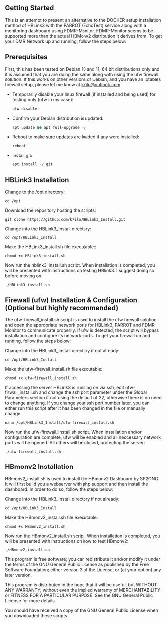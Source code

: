 ## Getting Started

This is an attempt to present an alternative to the DOCKER setup installation method of HBLink3 with the PARROT (EchoTest) service
along with a monitoring dashboard using FDMR-Monitor.  FDMR-Monitor seems to be supported more than the actual HBMonv2 distribution
it derives from. To get your DMR Network up and running, follow the steps below:


## Prerequisites

First, this has been tested on Debian 10 and 11, 64 bit distributions only and it is assumed that you are doing the same along with using
the ufw firewall solution. If this works on other versions of Debian, and you have an iptables firewall setup, please let me know at k7ilo@outlook.com

* Temporarily disable your linux firewall (if installed and being used) for testing only (ufw in my case):
  ```sh
  ufw disable
  ```
* Confirm your Debian distribution is updated:
  ```sh
  apt update && apt full-upgrade -y
  ```
* Reboot to make sure updates are loaded if any were installed:
  ```sh
  reboot
  ```
* Install git:
  ```sh
  apt install -y git
  ```


## HBLink3 Installation

Change to the /opt directory:
```
cd /opt
```
Download the repository hosting the scripts:
```
git clone https://github.com/k7ilo/HBLink3_Install.git
```
Change into the HBLink3_Install directory:
```
cd /opt/HBLink3_Install
```
Make the HBLink3_install.sh file executable::
```
chmod +x HBLink3_install.sh
```
Now run the hblink3_install.sh script.  When installation is completed,
you will be presented with instructions on testing HBlink3.  I suggest
doing so before moving on:
```
./HBLink3_install.sh
```


## Firewall (ufw) Installation & Configuration (Optional but highly recommended)

The ufw-firewall_install.sh script is used to install the ufw firewall solution and open the appropriate network ports
for HBLink3, PARROT and FDMR-Monitor to communicate properlly.  If ufw is detected, the script will bypass installation
and configure its network ports.
To get your firewall up and running, follow the steps below:

Change into the HBLink3_Install directory if not already:
```
cd /opt/HBLink3_Install
```
Make the ufw-firewall_install.sh file executable:
```
chmod +x ufw-firewall_install.sh
```
If accessing the server HBLink3 is running on via ssh, edit ufw-firwall_install.sh
and change the ssh port parameter under the Global Parameters section if not using the
default of 22, otherwise there is no need to change anything. If you change your ssh port
number later, you can either run this script after it has been changed in the file or 
manually change:
```
nano /opt/HBLink3_Install/ufw-firewall_install.sh
```
Now run the ufw-firewall_install.sh script. When installation and/or configuration are complete, ufw will
be enabled and all neccessary network ports will be opened. All others will be closed, protecting the server:
```
./ufw-firewall_install.sh
```

## HBmonv2 Installation

HBmonv2_install.sh is used to install the HBmonv2 Dashboard by SP2ONG.  It will first build you a webserver
with php support and then install the dashboard. In order to do so, follow the steps below:

Change into the HBLink3_Install directory if not already:
```
cd /opt/HBLink3_Install
```
Make the HBmonv2_install.sh file executable:
```
chmod +x HBmonv2_install.sh
```
Now run the HBmonv2_install.sh script.  When installation is completed,
you will be presented with instructions on how to test HBmonv2:
```
./HBmonv2_install.sh
```


 





This program is free software; you can redistribute it and/or modify it under the terms of the
GNU General Public License as published by the Free Software Foundation; either version 3 of the
License, or (at your option) any later version.

This program is distributed in the hope that it will be useful, but WITHOUT ANY WARRANTY; without
even the implied warranty of MERCHANTABILITY or FITNESS FOR A PARTICULAR PURPOSE. See the 
GNU General Public License for more details.

You should have received a copy of the GNU General Public License when you downloaded these scripts.
